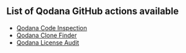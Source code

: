 [//]: # (title: GitHub Actions)

## List of Qodana GitHub actions available

* [Qodana Code Inspection](https://github.com/marketplace/actions/qodana-code-inspection) 
* [Qodana Clone Finder](https://github.com/marketplace/actions/qodana-clone-finder)
* [Qodana License Audit](https://github.com/marketplace/actions/qodana-license-audit)
